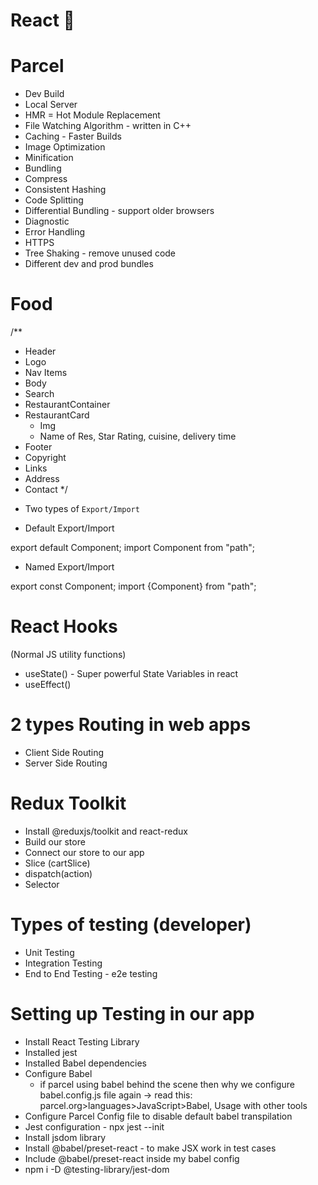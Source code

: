 # React 🚀

# Parcel

- Dev Build
- Local Server
- HMR = Hot Module Replacement
- File Watching Algorithm - written in C++
- Caching - Faster Builds
- Image Optimization
- Minification
- Bundling
- Compress
- Consistent Hashing
- Code Splitting
- Differential Bundling - support older browsers
- Diagnostic
- Error Handling
- HTTPS
- Tree Shaking - remove unused code
- Different dev and prod bundles

# Food

/\*\*

- Header
 - Logo
 - Nav Items
- Body
 - Search
 - RestaurantContainer
 - RestaurantCard
    - Img
    - Name of Res, Star Rating, cuisine, delivery time
- Footer
 - Copyright
 - Links
 - Address
 - Contact
    \*/

* Two types of `Export/Import`

 - Default Export/Import

export default Component;
import Component from "path";

 - Named Export/Import

export const Component;
import {Component} from "path";

# React Hooks

(Normal JS utility functions)

- useState() - Super powerful State Variables in react
- useEffect()

# 2 types Routing in web apps

- Client Side Routing
- Server Side Routing

# Redux Toolkit

- Install @reduxjs/toolkit and react-redux
- Build our store
- Connect our store to our app
- Slice (cartSlice)
- dispatch(action)
- Selector

# Types of testing (developer)

- Unit Testing
- Integration Testing
- End to End Testing - e2e testing

# Setting up Testing in our app

- Install React Testing Library
- Installed jest
- Installed Babel dependencies
- Configure Babel
  - if parcel using babel behind the scene then why we configure babel.config.js file again ->
    read this: parcel.org>languages>JavaScript>Babel, Usage with other tools
- Configure Parcel Config file to disable default babel transpilation
- Jest configuration - npx jest --init
- Install jsdom library
- Install @babel/preset-react - to make JSX work in test cases
- Include @babel/preset-react inside my babel config
- npm i -D @testing-library/jest-dom
